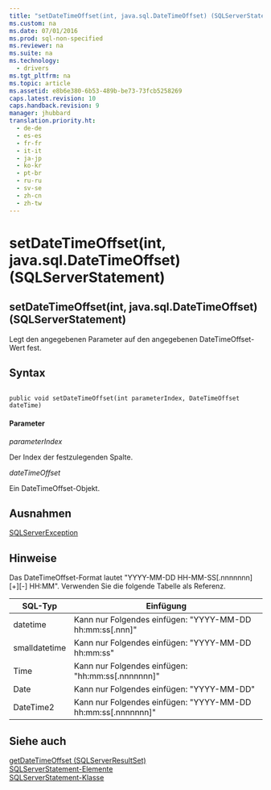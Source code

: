```yaml
---
title: "setDateTimeOffset(int, java.sql.DateTimeOffset) (SQLServerStatement)"
ms.custom: na
ms.date: 07/01/2016
ms.prod: sql-non-specified
ms.reviewer: na
ms.suite: na
ms.technology: 
  - drivers
ms.tgt_pltfrm: na
ms.topic: article
ms.assetid: e8b6e380-6b53-489b-be73-73fcb5258269
caps.latest.revision: 10
caps.handback.revision: 9
manager: jhubbard
translation.priority.ht: 
  - de-de
  - es-es
  - fr-fr
  - it-it
  - ja-jp
  - ko-kr
  - pt-br
  - ru-ru
  - sv-se
  - zh-cn
  - zh-tw
---
```

# setDateTimeOffset(int, java.sql.DateTimeOffset) (SQLServerStatement)
    
## setDateTimeOffset\(int, java.sql.DateTimeOffset\) \(SQLServerStatement\)  
 Legt den angegebenen Parameter auf den angegebenen DateTimeOffset\-Wert fest.  
  
## Syntax  
  
```  
  
public void setDateTimeOffset(int parameterIndex, DateTimeOffset dateTime)  
```  
  
#### Parameter  
 *parameterIndex*  
  
 Der Index der festzulegenden Spalte.  
  
 *dateTimeOffset*  
  
 Ein DateTimeOffset\-Objekt.  
  
## Ausnahmen  
 [SQLServerException](../content/SQLServerException-Class.md)  
  
## Hinweise  
 Das DateTimeOffset\-Format lautet "YYYY\-MM\-DD HH\-MM\-SS\[.nnnnnnn\] \[\+\]\[\-\] HH:MM". Verwenden Sie die folgende Tabelle als Referenz.  
  
|SQL\-Typ|Einfügung|  
|--------------|---------------|  
|datetime|Kann nur Folgendes einfügen: "YYYY\-MM\-DD hh:mm:ss\[.nnn\]"|  
|smalldatetime|Kann nur Folgendes einfügen: "YYYY\-MM\-DD hh:mm:ss"|  
|Time|Kann nur Folgendes einfügen: "hh:mm:ss\[.nnnnnnn\]"|  
|Date|Kann nur Folgendes einfügen: "YYYY\-MM\-DD"|  
|DateTime2|Kann nur Folgendes einfügen: "YYYY\-MM\-DD hh:mm:ss\[.nnnnnnn\]"|  
  
## Siehe auch  
 [getDateTimeOffset &#40;SQLServerResultSet&#41;](../content/getDateTimeOffset--SQLServerResultSet-.md)   
 [SQLServerStatement-Elemente](../content/SQLServerStatement-Members.md)   
 [SQLServerStatement-Klasse](../content/SQLServerStatement-Class.md)  
  
  